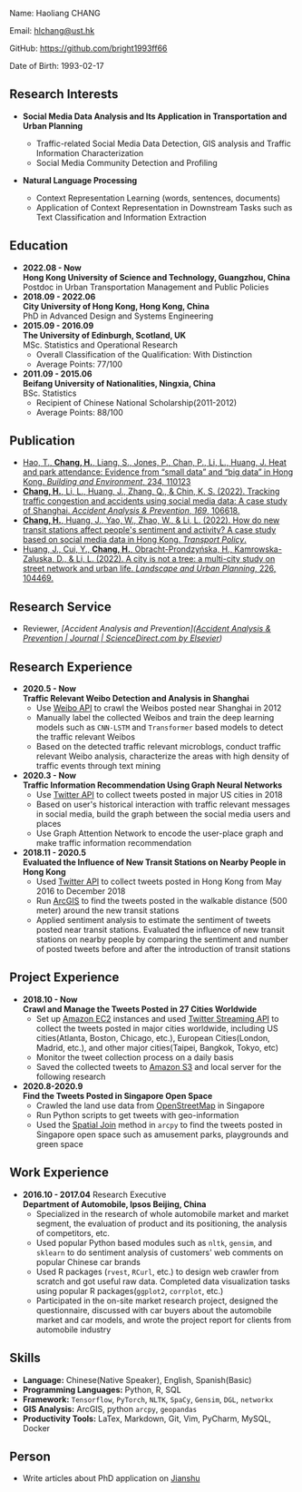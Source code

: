 Name: Haoliang CHANG

Email: <hlchang@ust.hk>  

GitHub: <https://github.com/bright1993ff66>  

Date of Birth: 1993-02-17  

## Research Interests

+ **Social Media Data Analysis and Its Application in Transportation and Urban Planning**
  - Traffic-related Social Media Data Detection, GIS analysis and Traffic Information Characterization
  - Social Media Community Detection and Profiling

+ **Natural Language Processing**  
  - Context Representation Learning (words, sentences, documents)
  - Application of Context Representation in Downstream Tasks such as Text Classification and Information Extraction


## Education

+ **2022.08 - Now**   
  **Hong Kong University of Science and Technology, Guangzhou, China**   
  Postdoc in Urban Transportation Management and Public Policies
+ **2018.09 - 2022.06**   
**City University of Hong Kong, Hong Kong, China**   
PhD in Advanced Design and Systems Engineering
+ **2015.09 - 2016.09**  
	**The University of Edinburgh, Scotland, UK**  
	MSc. Statistics and Operational Research 
	- Overall Classification of the Qualification: With Distinction	
	- Average Points: 77/100
+ **2011.09 - 2015.06**  
  **Beifang University of Nationalities, Ningxia, China**  
  BSc. Statistics
  - Recipient of Chinese National Scholarship(2011-2012)
  - Average Points: 88/100

## Publication

- [Hao, T., **Chang, H.**, Liang, S., Jones, P., Chan, P., Li, L., Huang, J. Heat and park attendance: Evidence from “small data” and “big data” in Hong Kong. *Building and Environment*, 234, 110123](https://www.sciencedirect.com/science/article/abs/pii/S0360132323001506)
- [**Chang, H.**, Li, L., Huang, J., Zhang, Q., & Chin, K. S. (2022). Tracking traffic congestion and accidents using social media data: A case study of Shanghai. *Accident Analysis & Prevention*, *169*, 106618.](https://www.sciencedirect.com/science/article/abs/pii/S0001457522000549?casa_token=PJWvVtffFYYAAAAA:nXBvMQmQ83TDL4U7NB_2TZ0VSLZT8V6he5R9RPksds_7C7thfttT6HG5xYM6bPdcowZ1rK6u)
- [**Chang, H.**, Huang, J., Yao, W., Zhao, W., & Li, L. (2022). How do new transit stations affect people's sentiment and activity? A case study based on social media data in Hong Kong. *Transport Policy*.](https://www.sciencedirect.com/science/article/pii/S0967070X22000798)
- [Huang, J., Cui, Y., **Chang, H.**, Obracht-Prondzyńska, H., Kamrowska-Zaluska, D., & Li, L. (2022). A city is not a tree: a multi-city study on street network and urban life. *Landscape and Urban Planning*, 226, 104469.](https://www.sciencedirect.com/science/article/pii/S0169204622001189)

## Research Service

- Reviewer, *[Accident Analysis and Prevention]([Accident Analysis & Prevention | Journal | ScienceDirect.com by Elsevier](https://www.sciencedirect.com/journal/accident-analysis-and-prevention))*

## Research Experience

- **2020.5 - Now**  
  **Traffic Relevant Weibo Detection and Analysis in Shanghai**
  - Use [Weibo API](https://open.weibo.com/wiki/API) to crawl the Weibos posted near Shanghai in 2012 
  - Manually label the collected Weibos and train the deep learning models such as ```CNN-LSTM``` and ```Transformer``` based models to detect the traffic relevant Weibos
  - Based on the detected traffic relevant microblogs, conduct traffic relevant Weibo analysis, characterize the areas with high density of traffic events through text mining
- **2020.3 - Now**  
  **Traffic Information Recommendation Using Graph Neural Networks**
  - Use [Twitter API](https://developer.twitter.com/en/docs) to collect tweets posted in major US cities in 2018
  - Based on user's historical interaction with traffic relevant messages in social media, build the graph between the social media users and places
  - Use Graph Attention Network to encode the user-place graph and make traffic information recommendation
- **2018.11 - 2020.5**  
  **Evaluated the Influence of New Transit Stations on Nearby People in Hong Kong**
  - Used  [Twitter API](https://developer.twitter.com/en/docs) to collect tweets posted in Hong Kong from May 2016 to December 2018
  - Run [ArcGIS](https://www.esri.com/en-us/arcgis/products/arcgis-online/overview) to find the tweets posted in the walkable distance (500 meter) around the new transit stations
  - Applied sentiment analysis to estimate the sentiment of tweets posted near transit stations. Evaluated the influence of new transit stations on nearby people by comparing the sentiment and number of posted tweets before and after the introduction of transit stations

## Project Experience

- **2018.10 - Now**  
  **Crawl and Manage the Tweets Posted in 27 Cities Worldwide**
  - Set up [Amazon EC2](https://aws.amazon.com/ec2/?ec2-whats-new.sort-by=item.additionalFields.postDateTime&ec2-whats-new.sort-order=desc) instances and used [Twitter Streaming API](https://developer.twitter.com/en/docs) to collect the tweets posted in major cities worldwide, including US cities(Atlanta, Boston, Chicago, etc.), European Cities(London, Madrid, etc.), and other major cities(Taipei, Bangkok, Tokyo, etc)
  - Monitor the tweet collection process on a daily basis
  - Saved the collected tweets to [Amazon S3](https://aws.amazon.com/s3/) and local server for the following research
- **2020.8-2020.9**  
  **Find the Tweets Posted in Singapore Open Space**
  - Crawled the land use data from [OpenStreetMap](https://www.openstreetmap.org/#map=11/22.3567/114.1363) in Singapore
  - Run Python scripts to get tweets with geo-information
  - Used the [Spatial Join](https://pro.arcgis.com/en/pro-app/tool-reference/analysis/spatial-join.htm) method in ```arcpy``` to find the tweets posted in Singapore open space such as amusement parks, playgrounds and green space


## Work Experience

+ **2016.10 - 2017.04** Research Executive  
  **Department of Automobile, Ipsos Beijing, China**  
  + Specialized in the research of whole automobile market and market segment, the evaluation of product and its positioning, the analysis of competitors, etc.
  + Used popular Python based modules such as ```nltk```, ```gensim```, and ```sklearn``` to do sentiment analysis of customers' web comments on popular Chinese car brands 
  + Used R packages (```rvest```, ```RCurl```, etc.) to design web crawler from scratch and got useful raw data. Completed data visualization tasks using popular R packages(```ggplot2```, ```corrplot```, etc.)
  + Participated in the on-site market research project, designed the questionnaire, discussed with car buyers about the automobile market and car models, and wrote the project report for clients from automobile industry

## Skills

+ **Language:** Chinese(Native Speaker), English, Spanish(Basic)
+ **Programming Languages:** Python, R, SQL
+ **Framework:** ```Tensorflow```, ```PyTorch```, ```NLTK```, ```SpaCy```, ```Gensim```, ```DGL```, ```networkx```
+ **GIS Analysis:** ArcGIS, python ```arcpy```, ```geopandas```
+ **Productivity Tools:** LaTex, Markdown, Git, Vim, PyCharm, MySQL, Docker

## Person

+ Write articles about PhD application on [Jianshu](https://www.jianshu.com/u/0c6ccae5639b)
